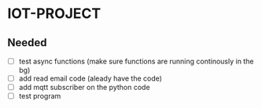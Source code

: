 # IOT-PROJECT


## Needed

- [ ] test async functions (make sure functions are running continously in the bg)
- [ ] add read email code (aleady have the code)
- [ ] add mqtt subscriber on the python code
- [ ] test program
